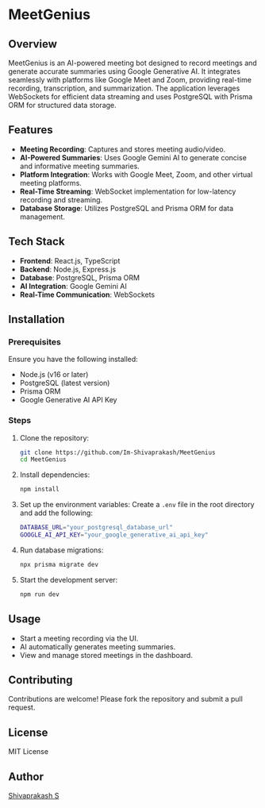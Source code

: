# MeetGenius

## Overview
MeetGenius is an AI-powered meeting bot designed to record meetings and generate accurate summaries using Google Generative AI. It integrates seamlessly with platforms like Google Meet and Zoom, providing real-time recording, transcription, and summarization. The application leverages WebSockets for efficient data streaming and uses PostgreSQL with Prisma ORM for structured data storage.

## Features
- **Meeting Recording**: Captures and stores meeting audio/video.
- **AI-Powered Summaries**: Uses Google Gemini AI to generate concise and informative meeting summaries.
- **Platform Integration**: Works with Google Meet, Zoom, and other virtual meeting platforms.
- **Real-Time Streaming**: WebSocket implementation for low-latency recording and streaming.
- **Database Storage**: Utilizes PostgreSQL and Prisma ORM for data management.

## Tech Stack
- **Frontend**: React.js, TypeScript
- **Backend**: Node.js, Express.js
- **Database**: PostgreSQL, Prisma ORM
- **AI Integration**: Google Gemini AI
- **Real-Time Communication**: WebSockets

## Installation
### Prerequisites
Ensure you have the following installed:
- Node.js (v16 or later)
- PostgreSQL (latest version)
- Prisma ORM
- Google Generative AI API Key

### Steps
1. Clone the repository:
   ```sh
   git clone https://github.com/Im-Shivaprakash/MeetGenius
   cd MeetGenius
   ```
2. Install dependencies:
   ```sh
   npm install
   ```
3. Set up the environment variables:
   Create a `.env` file in the root directory and add the following:
   ```sh
   DATABASE_URL="your_postgresql_database_url"
   GOOGLE_AI_API_KEY="your_google_generative_ai_api_key"
   ```
4. Run database migrations:
   ```sh
   npx prisma migrate dev
   ```
5. Start the development server:
   ```sh
   npm run dev
   ```

## Usage
- Start a meeting recording via the UI.
- AI automatically generates meeting summaries.
- View and manage stored meetings in the dashboard.

## Contributing
Contributions are welcome! Please fork the repository and submit a pull request.

## License
MIT License

## Author
[Shivaprakash S](https://github.com/Im-Shivaprakash)

